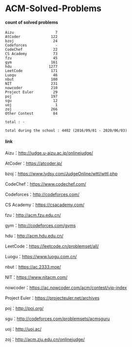 ﻿# ACM-Solved-Problems

#### count of solved problems
	Aizu                   7
	AtCoder              122
	bzoj                  24
	Codeforces             -
	CodeChef              22
	CS Academy            73
	fzu                   45
	gym                  161
	hdu                 1277
	LeetCode             171
	Luogu                 46
	nbut                 100
	NIT                  231
	nowcoder             210
	Project Euler         29
	poj                  197
	sgu                   12
	uoj                    1
	zoj                  266
	Other Contest         84

`total : -`

`total during the school : 4402 (2016/09/01 - 2020/06/03)`


#### link

Aizu：http://judge.u-aizu.ac.jp/onlinejudge/

AtCoder：https://atcoder.jp/

bzoj：https://www.lydsy.com/JudgeOnline/wttl/wttl.php

CodeChef：https://www.codechef.com/

Codeforces：http://codeforces.com/

CS Academy：https://csacademy.com/

fzu：http://acm.fzu.edu.cn/

gym：http://codeforces.com/gyms

hdu：http://acm.hdu.edu.cn/

LeetCode：https://leetcode.cn/problemset/all/

Luogu：https://www.luogu.com.cn/

nbut：https://ac.2333.moe/

NIT：https://www.nitacm.com/

nowcoder：https://ac.nowcoder.com/acm/contest/vip-index

Project Euler：https://projecteuler.net/archives

poj：http://poj.org/

sgu：http://codeforces.com/problemsets/acmsguru

uoj：http://uoj.ac/

zoj：http://acm.zju.edu.cn/onlinejudge/